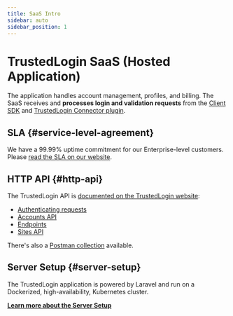 ```yaml
---
title: SaaS Intro
sidebar: auto
sidebar_position: 1
---
```


# TrustedLogin SaaS (Hosted Application)

The application handles account management, profiles, and billing. The SaaS receives and **processes login and validation requests** from the [Client SDK](../Client/intro) and [TrustedLogin Connector plugin](../Connector/intro).

## SLA {#service-level-agreement}

We have a 99.99% uptime commitment for our Enterprise-level customers. Please [read the SLA on our website](https://www.trustedlogin.com/service-level-agreement/).

## HTTP API {#http-api}

The TrustedLogin API is [documented on the TrustedLogin website](https://app.trustedlogin.com/docs/api/):

- [Authenticating requests](https://app.trustedlogin.com/docs/api/#authenticating-requests)
- [Accounts API](https://app.trustedlogin.com/docs/api/#accounts-api)
- [Endpoints](https://app.trustedlogin.com/docs/api/#endpoints)
- [Sites API](https://app.trustedlogin.com/docs/api/#sites-api)

There's also a [Postman collection](https://app.trustedlogin.com/docs/collection.json) available.

## Server Setup {#server-setup}

The TrustedLogin application is powered by Laravel and run on a Dockerized, high-availability, Kubernetes cluster.

**[Learn more about the Server Setup](./server-setup)**